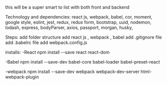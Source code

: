 this will be a super smart to list with both front and backend

Technology and dependencies:
react js,
webpack,
babel,
cor,
moment,
google style,
eslint,
jest,
redux,
redux form,
bootstrap,
uuid,
nodemon,
lodash,
express,
bodyParser,
axios,
passport,
morgan,
husky,


Steps:
add folder structure
add react js , webpack , babel
add .gitignore file
add .babelrc file
add webpack.config.js


installs:
-React
npm install --save react react-dom

-Babel
npm install --save-dev babel-core babel-loader babel-preset-react

-webpack
npm install --save-dev webpack webpack-dev-server html-webpack-plugin

